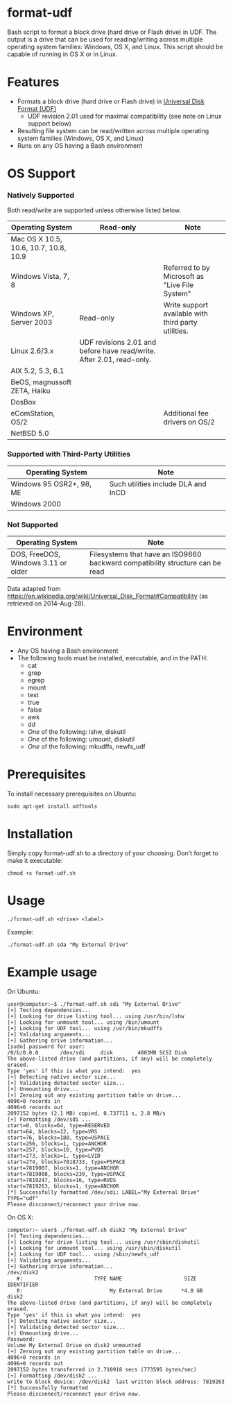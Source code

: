 format-udf
==========

Bash script to format a block drive (hard drive or Flash drive) in UDF.  The output is a drive that can be used for reading/writing across multiple operating system families:  Windows, OS X, and Linux.  This script should be capable of running in OS X or in Linux.


# Features
* Formats a block drive (hard drive or Flash drive) in <a href="https://en.wikipedia.org/wiki/Universal_Disk_Format">Universal Disk Format (UDF)</a>
    * UDF revision 2.01 used for maximal compatibility (see note on Linux support below)
* Resulting file system can be read/written across multiple operating system families (Windows, OS X, and Linux)
* Runs on any OS having a Bash environment


# OS Support

### Natively Supported

Both read/write are supported unless otherwise listed below.

Operating System			|Read-only				|Note
----------------------------------------|---------------------------------------|----------------------------------------
Mac OS X 10.5, 10.6, 10.7, 10.8, 10.9	|					|
Windows Vista, 7, 8			|					|Referred to by Microsoft as "Live File System"
Windows XP, Server 2003			|Read-only				|Write support available with third party utilities.
Linux 2.6/3.x				|UDF revisions 2.01 and before have read/write.  After 2.01, read-only.	| 
AIX 5.2, 5.3, 6.1			|					|
BeOS, magnussoft ZETA, Haiku		|					|
DosBox					|					|
eComStation, OS/2			|					|Additional fee drivers on OS/2
NetBSD 5.0				|					|


### Supported with Third-Party Utilities

Operating System			|Note
----------------------------------------|-----------------------------------
Windows 95 OSR2+, 98, ME		|Such utilities include DLA and InCD
Windows 2000				|


### Not Supported

Operating System			|Note
----------------------------------------|-------------------------------------------------
DOS, FreeDOS, Windows 3.11 or older	|Filesystems that have an ISO9660 backward compatibility structure can be read

Data adapted from https://en.wikipedia.org/wiki/Universal_Disk_Format#Compatibility (as retrieved on 2014-Aug-28).


# Environment
* Any OS having a Bash environment
* The following tools must be installed, executable, and in the PATH:
    * cat
    * grep
    * egrep
    * mount
    * test
    * true
    * false
    * awk
    * dd
    * *One* of the following:  lshw, diskutil
    * *One* of the following:  umount, diskutil
    * *One* of the following:  mkudffs, newfs_udf


# Prerequisites
To install necessary prerequisites on Ubuntu:

    sudo apt-get install udftools


# Installation
Simply copy format-udf.sh to a directory of your choosing.  Don't forget to make it executable:

    chmod +x format-udf.sh


# Usage
```
./format-udf.sh <drive> <label>
```
Example:
```
./format-udf.sh sda "My External Drive"
```


# Example usage
On Ubuntu:
```
user@computer:~$ ./format-udf.sh sdi "My External Drive"
[+] Testing dependencies...
[+] Looking for drive listing tool... using /usr/bin/lshw
[+] Looking for unmount tool... using /bin/umount
[+] Looking for UDF tool... using /usr/bin/mkudffs
[+] Validating arguments...
[+] Gathering drive information...
[sudo] password for user: 
/0/b/0.0.0       /dev/sdi     disk        4003MB SCSI Disk
The above-listed drive (and partitions, if any) will be completely erased.
Type 'yes' if this is what you intend:  yes
[+] Detecting native sector size...
[+] Validating detected sector size...
[+] Unmounting drive...
[+] Zeroing out any existing partition table on drive...
4096+0 records in
4096+0 records out
2097152 bytes (2.1 MB) copied, 0.737711 s, 2.8 MB/s
[+] Formatting /dev/sdi ...
start=0, blocks=64, type=RESERVED 
start=64, blocks=12, type=VRS 
start=76, blocks=180, type=USPACE 
start=256, blocks=1, type=ANCHOR 
start=257, blocks=16, type=PVDS 
start=273, blocks=1, type=LVID 
start=274, blocks=7818733, type=PSPACE 
start=7819007, blocks=1, type=ANCHOR 
start=7819008, blocks=239, type=USPACE 
start=7819247, blocks=16, type=RVDS 
start=7819263, blocks=1, type=ANCHOR 
[*] Successfully formatted /dev/sdi: LABEL="My External Drive" TYPE="udf" 
Please disconnect/reconnect your drive now.
```

On OS X:
```
computer:~ user$ ./format-udf.sh disk2 "My External Drive"
[+] Testing dependencies...
[+] Looking for drive listing tool... using /usr/sbin/diskutil
[+] Looking for unmount tool... using /usr/sbin/diskutil
[+] Looking for UDF tool... using /sbin/newfs_udf
[+] Validating arguments...
[+] Gathering drive information...
/dev/disk2
   #:                       TYPE NAME                    SIZE       IDENTIFIER
   0:                            My External Drive      *4.0 GB     disk2
The above-listed drive (and partitions, if any) will be completely erased.
Type 'yes' if this is what you intend:  yes
[+] Detecting native sector size...
[+] Validating detected sector size...
[+] Unmounting drive...
Password:
Volume My External Drive on disk2 unmounted
[+] Zeroing out any existing partition table on drive...
4096+0 records in
4096+0 records out
2097152 bytes transferred in 2.710918 secs (773595 bytes/sec)
[+] Formatting /dev/disk2 ...
write to block device: /dev/disk2  last written block address: 7819263
[*] Successfully formatted 
Please disconnect/reconnect your drive now.
```


